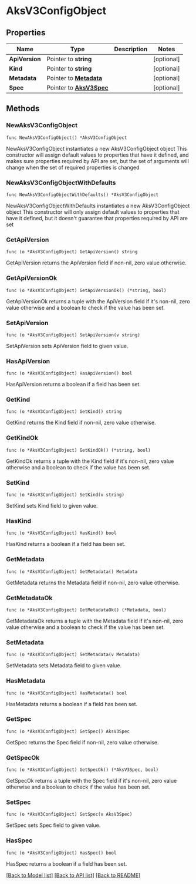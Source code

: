 # AksV3ConfigObject

## Properties

Name | Type | Description | Notes
------------ | ------------- | ------------- | -------------
**ApiVersion** | Pointer to **string** |  | [optional] 
**Kind** | Pointer to **string** |  | [optional] 
**Metadata** | Pointer to [**Metadata**](Metadata.md) |  | [optional] 
**Spec** | Pointer to [**AksV3Spec**](AksV3Spec.md) |  | [optional] 

## Methods

### NewAksV3ConfigObject

`func NewAksV3ConfigObject() *AksV3ConfigObject`

NewAksV3ConfigObject instantiates a new AksV3ConfigObject object
This constructor will assign default values to properties that have it defined,
and makes sure properties required by API are set, but the set of arguments
will change when the set of required properties is changed

### NewAksV3ConfigObjectWithDefaults

`func NewAksV3ConfigObjectWithDefaults() *AksV3ConfigObject`

NewAksV3ConfigObjectWithDefaults instantiates a new AksV3ConfigObject object
This constructor will only assign default values to properties that have it defined,
but it doesn't guarantee that properties required by API are set

### GetApiVersion

`func (o *AksV3ConfigObject) GetApiVersion() string`

GetApiVersion returns the ApiVersion field if non-nil, zero value otherwise.

### GetApiVersionOk

`func (o *AksV3ConfigObject) GetApiVersionOk() (*string, bool)`

GetApiVersionOk returns a tuple with the ApiVersion field if it's non-nil, zero value otherwise
and a boolean to check if the value has been set.

### SetApiVersion

`func (o *AksV3ConfigObject) SetApiVersion(v string)`

SetApiVersion sets ApiVersion field to given value.

### HasApiVersion

`func (o *AksV3ConfigObject) HasApiVersion() bool`

HasApiVersion returns a boolean if a field has been set.

### GetKind

`func (o *AksV3ConfigObject) GetKind() string`

GetKind returns the Kind field if non-nil, zero value otherwise.

### GetKindOk

`func (o *AksV3ConfigObject) GetKindOk() (*string, bool)`

GetKindOk returns a tuple with the Kind field if it's non-nil, zero value otherwise
and a boolean to check if the value has been set.

### SetKind

`func (o *AksV3ConfigObject) SetKind(v string)`

SetKind sets Kind field to given value.

### HasKind

`func (o *AksV3ConfigObject) HasKind() bool`

HasKind returns a boolean if a field has been set.

### GetMetadata

`func (o *AksV3ConfigObject) GetMetadata() Metadata`

GetMetadata returns the Metadata field if non-nil, zero value otherwise.

### GetMetadataOk

`func (o *AksV3ConfigObject) GetMetadataOk() (*Metadata, bool)`

GetMetadataOk returns a tuple with the Metadata field if it's non-nil, zero value otherwise
and a boolean to check if the value has been set.

### SetMetadata

`func (o *AksV3ConfigObject) SetMetadata(v Metadata)`

SetMetadata sets Metadata field to given value.

### HasMetadata

`func (o *AksV3ConfigObject) HasMetadata() bool`

HasMetadata returns a boolean if a field has been set.

### GetSpec

`func (o *AksV3ConfigObject) GetSpec() AksV3Spec`

GetSpec returns the Spec field if non-nil, zero value otherwise.

### GetSpecOk

`func (o *AksV3ConfigObject) GetSpecOk() (*AksV3Spec, bool)`

GetSpecOk returns a tuple with the Spec field if it's non-nil, zero value otherwise
and a boolean to check if the value has been set.

### SetSpec

`func (o *AksV3ConfigObject) SetSpec(v AksV3Spec)`

SetSpec sets Spec field to given value.

### HasSpec

`func (o *AksV3ConfigObject) HasSpec() bool`

HasSpec returns a boolean if a field has been set.


[[Back to Model list]](../README.md#documentation-for-models) [[Back to API list]](../README.md#documentation-for-api-endpoints) [[Back to README]](../README.md)


